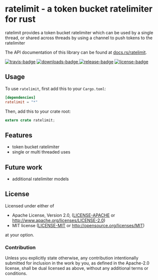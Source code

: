 # ratelimit - a token bucket ratelimiter for rust

ratelimit provides a token bucket ratelimiter which can be used by a single thread, or shared across threads by using a channel to push tokens to the ratelimiter

The API documentation of this library can be found at
[docs.rs/ratelimit](https://docs.rs/ratelimit/).

[![travis-badge][]][travis] [![downloads-badge][] ![release-badge][]][crate] [![license-badge][]](#license)

[travis-badge]: https://img.shields.io/travis/brayniac/ratelimit/master.svg
[downloads-badge]: https://img.shields.io/crates/d/ratelimit.svg
[release-badge]: https://img.shields.io/crates/v/ratelimit.svg
[license-badge]: https://img.shields.io/crates/l/ratelimit.svg
[travis]: https://travis-ci.org/brayniac/ratelimit
[crate]: https://crates.io/crates/ratelimit
[Cargo]: https://github.com/rust-lang/cargo

## Usage

To use `ratelimit`, first add this to your `Cargo.toml`:

```toml
[dependencies]
ratelimit = "*"
```

Then, add this to your crate root:

```rust
extern crate ratelimit;
```

## Features

* token bucket ratelimiter
* single or multi threaded uses

## Future work

* additional ratelimiter models

## License

Licensed under either of

 * Apache License, Version 2.0, ([LICENSE-APACHE](LICENSE-APACHE) or http://www.apache.org/licenses/LICENSE-2.0)
 * MIT license ([LICENSE-MIT](LICENSE-MIT) or http://opensource.org/licenses/MIT)

at your option.

### Contribution

Unless you explicitly state otherwise, any contribution intentionally
submitted for inclusion in the work by you, as defined in the Apache-2.0
license, shall be dual licensed as above, without any additional terms or
conditions.
